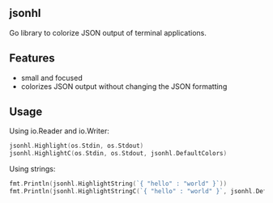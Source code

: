 ## jsonhl 

Go library to colorize JSON output of terminal applications.

## Features

* small and focused
* colorizes JSON output without changing the JSON formatting

## Usage

Using io.Reader and io.Writer:

```go
jsonhl.Highlight(os.Stdin, os.Stdout)
jsonhl.HighlightC(os.Stdin, os.Stdout, jsonhl.DefaultColors)
```

Using strings:

```go
fmt.Println(jsonhl.HighlightString(`{ "hello" : "world" }`))
fmt.Println(jsonhl.HighlightStringC(`{ "hello" : "world" }`, jsonhl.DefaultColors))
```
